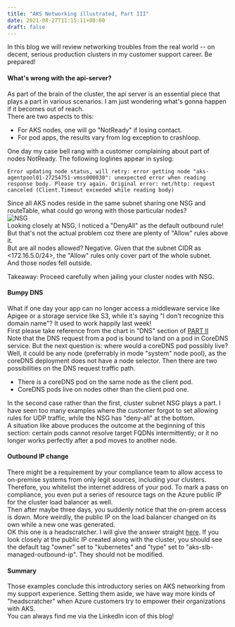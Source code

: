 ```yaml
---
title: "AKS Networking illustrated, Part III"
date: 2021-08-27T11:15:11+08:00
draft: false
---
```

In this blog we will review networking troubles from the real world -- on decent, serious production clusters in my customer support career. Be prepared!

#### What's wrong with the api-server?
As part of the brain of the cluster, the api server is an essential piece that plays a part in various scenarios. I am just wondering what's gonna happen if it becomes out of reach.  
There are two aspects to this:  
- For AKS nodes, one will go "NotReady" if losing contact.
- For pod apps, the results vary from log exception to crashloop.

One day my case bell rang with a customer complaining about part of nodes NotReady. The following loglines appear in syslog:
```
Error updating node status, will retry: error getting node "aks-agentpool01-27254751-vmss000030": unexpected error when reading response body. Please try again. Original error: net/http: request canceled (Client.Timeout exceeded while reading body) 
```
Since all AKS nodes reside in the same subnet sharing one NSG and routeTable, what could go wrong with those particular nodes?  
![NSG](NSG_deny_all.png)  
Looking closely at NSG, I noticed a "DenyAll" as the default outbound rule! But that's not the actual problem coz there are plenty of "Allow" rules above it.  
But are all nodes allowed? Negative. Given that the subnet CIDR as <172.16.5.0/24>, the "Allow" rules only cover part of the whole subnet.  
And those nodes fell outside.

Takeaway: Proceed carefully when jailing your cluster nodes with NSG.

#### Bumpy DNS
What if one day your app can no longer access a middleware service like Apigee or a storage service like S3, while it's saying "I don't recognize this domain name"? It used to work happily last week!  
First please take reference from the chart in "DNS" section of [PART II](https://kuzhao.github.io/k8s/aks_networking_ii_cont/)  
Note that the DNS request from a pod is bound to land on a pod in CoreDNS service. But the next question is: where would a coreDNS pod possibly live? Well, it could be any node (preferrably in mode "system" node pool), as the coreDNS deployment does not have a node selector. Then there are two possibilities on the DNS request traffic path.
- There is a coreDNS pod on the same node as the client pod.
- CoreDNS pods live on nodes other than the client pod one.

In the second case rather than the first, cluster subnet NSG plays a part. I have seen too many examples where the customer forgot to set allowing rules for UDP traffic, while the NSG has "deny-all" at the bottom.  
A situation like above produces the outcome at the beginning of this section: certain pods cannot resolve target FQDNs intermittently; or it no longer works perfectly after a pod moves to another node.  

#### Outbound IP change
There might be a requirement by your compliance team to allow access to on-premise systems from only legit sources, including your clusters.  
Therefore, you whitelist the internet address of your pod. To mark a pass on compliance, you even put a series of resource tags on the Azure public IP for the cluster load balancer as well.  
Then after maybe three days, you suddenly notice that the on-prem access is down. More weirdly, the public IP on the load balancer changed on its own while a new one was generated.  
OK this one is a headscratcher. I will give the answer straight [here](https://docs.microsoft.com/en-us/azure/aks/faq#can-i-modify-tags-and-other-properties-of-the-aks-resources-in-the-node-resource-group). If you look closely at the public IP created along with the cluster, you should see the default tag "owner" set to "kubernetes" and "type" set to "aks-slb-managed-outbound-ip". They should not be modified.  

#### Summary
Those examples conclude this introductory series on AKS networking from my support experience. Setting them aside, we have way more kinds of "headscratcher" when Azure customers try to empower their organizations with AKS.  
You can always find me via the LinkedIn icon of this blog!